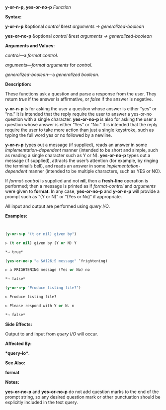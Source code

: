 **y-or-n-p, yes-or-no-p** *Function* 



**Syntax:** 



**y-or-n-p** &amp;optional *control* &amp;rest *arguments → generalized-boolean* 



**yes-or-no-p** &amp;optional *control* &amp;rest *arguments → generalized-boolean* 



**Arguments and Values:** 



*control*—a *format control*. 



*arguments*—*format arguments* for *control*. 



*generalized-boolean*—a *generalized boolean*. 



**Description:** 



These functions ask a question and parse a response from the user. They return *true* if the answer is affirmative, or *false* if the answer is negative. 



**y-or-n-p** is for asking the user a question whose answer is either “yes” or “no.” It is intended that the reply require the user to answer a yes-or-no question with a single character. **yes-or-no-p** is also for asking the user a question whose answer is either “Yes” or “No.” It is intended that the reply require the user to take more action than just a single keystroke, such as typing the full word yes or no followed by a newline. 







 



 



**y-or-n-p** types out a message (if supplied), reads an answer in some *implementation-dependent* manner (intended to be short and simple, such as reading a single character such as Y or N). **yes-or-no-p** types out a message (if supplied), attracts the user’s attention (for example, by ringing the terminal’s bell), and reads an answer in some *implementation-dependent* manner (intended to be multiple characters, such as YES or NO). 



If *format-control* is supplied and not **nil**, then a **fresh-line** operation is performed; then a message is printed as if *format-control* and *arguments* were given to **format**. In any case, **yes-or-no-p** and **y-or-n-p** will provide a prompt such as “(Y or N)” or “(Yes or No)” if appropriate. 



All input and output are performed using *query I/O*. 



**Examples:**
```lisp
 

(y-or-n-p "(t or nil) given by") 

▷ (t or nil) given by (Y or N) Y 

*→ true* 

(yes-or-no-p "a &#126;S message" ’frightening) 

▷ a FRIGHTENING message (Yes or No) no 

*→ false* 

(y-or-n-p "Produce listing file?") 

▷ Produce listing file? 

▷ Please respond with Y or N. n 

*→ false* 


```
**Side Effects:** 



Output to and input from *query I/O* will occur. 



**Affected By:** 



**\*query-io\***. 



**See Also:** 



**format** 



**Notes:** 



**yes-or-no-p** and **yes-or-no-p** do not add question marks to the end of the prompt string, so any desired question mark or other punctuation should be explicitly included in the text query. 







 



 




